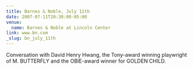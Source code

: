 ```yaml
---
title: Barnes & Noble, July 11th
date: 2007-07-11T20:30:00-05:00
venue:
  name: Barnes & Noble at Lincoln Center
link: www.bn.com
_slug: bn_july_11th
---
```


Conversation with David Henry Hwang, the Tony-award winning playwright of M. BUTTERFLY and the OBIE-award winner for GOLDEN CHILD.
